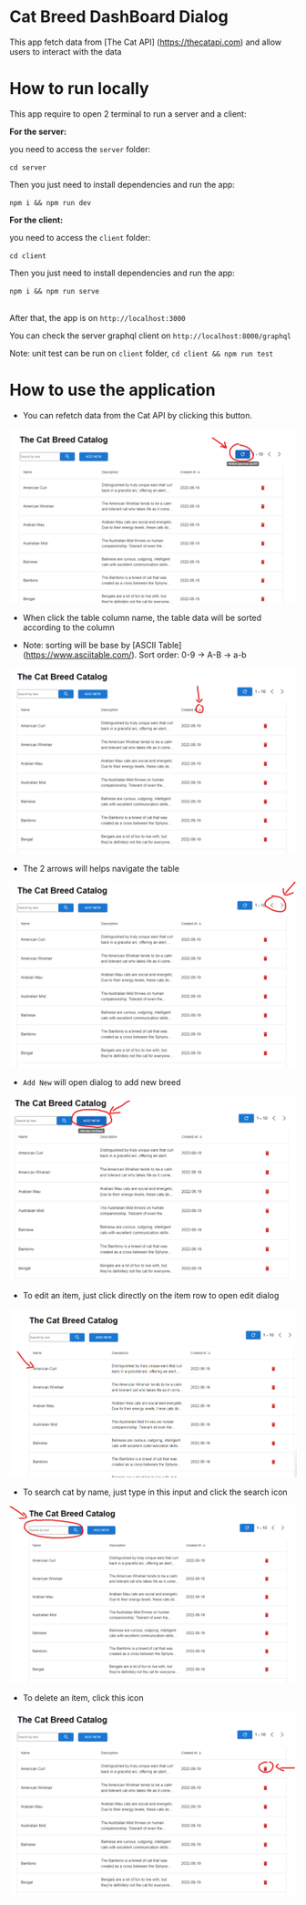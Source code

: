 # Cat Breed DashBoard Dialog

This app fetch data from [The Cat API] (https://thecatapi.com) and allow users to interact with the data

# How to run locally

This app require to open 2 terminal to run a server and a client:

**For the server:**

you need to access the `server` folder:

`cd server`

Then you just need to install dependencies and run the app:

`npm i && npm run dev`

**For the client:**

you need to access the `client` folder:

`cd client`

Then you just need to install dependencies and run the app:

`npm i && npm run serve`

\
After that, the app is on `http://localhost:3000`

You can check the server graphql client on `http://localhost:8000/graphql`

Note: unit test can be run on `client` folder, `cd client && npm run test`

# How to use the application

- You can refetch data from the Cat API by clicking this button.

![alt text](./images/fetchCat.png)

- When click the table column name, the table data will be sorted according to the column

- Note: sorting will be base by [ASCII Table] (https://www.asciitable.com/). Sort order: 0-9 -> A-B -> a-b

![alt text](./images/sortCat.png)

- The 2 arrows will helps navigate the table

![alt text](./images/pagination.png)

- `Add New` will open dialog to add new breed

![alt text](./images/addCat.png)

- To edit an item, just click directly on the item row to open edit dialog

![alt text](./images/editCat.png)

- To search cat by name, just type in this input and click the search icon

![alt text](./images/searchCat.png)

- To delete an item, click this icon

![alt text](./images/deleteCat.png)
